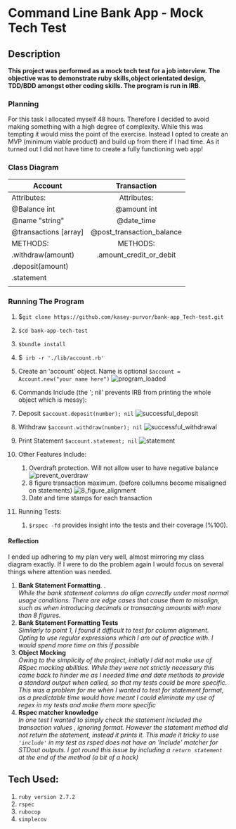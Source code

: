 # Command Line Bank App - Mock Tech Test   

## Description 
**This project was performed as a mock tech test for a job interview.
The objective was to demonstrate ruby skills,object orientated design, TDD/BDD amongst other coding skills. The program is run in IRB**. 

### Planning 
For this task I allocated myself 48 hours. Therefore I decided to avoid making something with a high degree of complexity. While this was tempting it would miss the point of the exercise. Instead I opted to create an MVP (minimum viable product) and build up from there if I had time. As it turned out I did not have time to create a fully functioning web app!    

 ### Class Diagram 
 | Account      | Transaction    |
| -------------|:----------:|
| Attributes:    | Attributes:
| @Balance int   |@amount int  |
| @name "string" | @date_time  |
|@transactions [array]|@post_transaction_balance|
| METHODS:| METHODS: |
|.withdraw(amount)|.amount_credit_or_debit|
|.deposit(amount) ||
|.statement||
|||

### Running The Program 

1. $`git clone https://github.com/kasey-purvor/bank-app_Tech-test.git`
1. `$cd bank-app-tech-test`
1. `$bundle install`
1. $` irb -r './lib/account.rb'` 
4.  Create an 'account' object. Name is optional   `$account = Account.new("your name here")`
![program_loaded](https://user-images.githubusercontent.com/67878899/116536995-8eaeef00-a8dd-11eb-86a2-3c0dcfdf7443.png)

5. Commands Include (the '; nil' prevents IRB from printing the whole object which is messy):   
  1. Deposit `$account.deposit(number); nil`
  ![successful_deposit](https://user-images.githubusercontent.com/67878899/116537035-9a021a80-a8dd-11eb-82ec-2fd9544ccfd7.png)
  1. Withdraw `$account.withdraw(number); nil`
  ![successful_withdrawal](https://user-images.githubusercontent.com/67878899/116537069-a6867300-a8dd-11eb-8c27-e340b704616c.png)
  1. Print Statement `$account.statement; nil`
  ![statement](https://user-images.githubusercontent.com/67878899/116537510-3f1cf300-a8de-11eb-9bf3-3a63f6f2c556.png)
  
2. Other Features Include:  
    1. Overdraft protection. Will not allow user to have negative balance
    ![prevent_overdraw](https://user-images.githubusercontent.com/67878899/116537565-4f34d280-a8de-11eb-8e03-246d4686b729.png)
    1. 8 figure transaction maximum. (before collumns become misaligned on statements) 
    ![8_figure_alignment](https://user-images.githubusercontent.com/67878899/116537758-899e6f80-a8de-11eb-9f7c-5b70954ab578.png)
    1. Date and time stamps for each transaction 

3. Running Tests:
    1. `$rspec -fd` provides insight into the tests and their coverage (%100). 
  #### Reflection
I ended up adhering to my plan very well, almost mirroring my class diagram exactly. If I were to do the problem again I would focus on several things where attention was needed.
1. **Bank Statement Formatting**. .  
_While the bank statement columns do align correctly under most normal usage conditions. There are edge cases that cause them to misalign, such as when introducing decimals or transacting amounts with more than 8 figures._
2. **Bank Statement Formatting Tests**    
_Similarly to point 1, I found it difficult to test for column alignment. Opting to use regular expressions which I am out of practice with. I would spend more time on this if possible_
3. **Object Mocking**  
_Owing to the simplicity of the project, initially I did not make use of RSpec mocking abilities. While they were not strictly necessary this came back to hinder me as I needed time and date methods to provide a standard output when called, so that my tests could be more specific. This was a problem for me when I wanted to test for statement format, as a predictable time would have meant I could eliminate my use of regex in my tests and make them more specific_
4. **Rspec matcher knowledge**  
_In one test I wanted to simply check the statement included the transaction values , ignoring format. However the statement method did not return the statement, instead it prints it. This made it tricky to use `'include'` in my test as rsped does not have an 'include' matcher for STDout outputs. I got round this issue by including a `return statement` at the end of the method (a bit of a hack)_  


## Tech Used: 

1. `ruby version 2.7.2`
2. `rspec`
3. `rubocop`
4. `simplecov`





